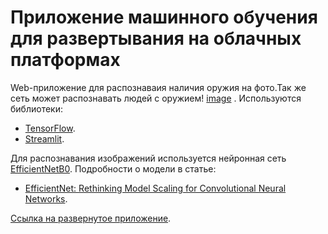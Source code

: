 # Приложение машинного обучения для развертывания на облачных платформах

Web-приложение для распознаваия наличия оружия на фото.Так же сеть может распознавать людей с оружием! [image](https://user-images.githubusercontent.com/92274248/174191304-49957058-57c0-4d5c-9b66-57fa30b4f414.png)
. Используются библиотеки:

- [TensorFlow](https://www.tensorflow.org/).
- [Streamlit](https://streamlit.io/).

Для распознавания изображений используется нейронная сеть [EfficientNetB0](https://keras.io/api/applications/efficientnet/#efficientnetb0-function). Подробности о модели в статье:

- [EfficientNet: Rethinking Model Scaling for Convolutional Neural Networks](https://arxiv.org/abs/1905.11946).

[Ссылка на развернутое приложение](https://image-classification-demo.herokuapp.com/).
